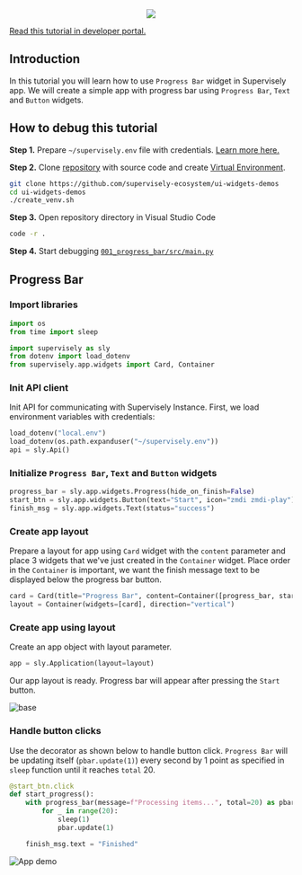 <div align="center" markdown>
    <img src="https://user-images.githubusercontent.com/48913536/184925928-c035b6bd-6716-4080-9fac-d01967b01126.png"/>  
</div>

[Read this tutorial in developer portal.](https://developer.supervise.ly/app-development/apps-with-gui/progress-bar)

## Introduction

In this tutorial you will learn how to use `Progress Bar` widget in Supervisely app.
We will create a simple app with progress bar using `Progress Bar`, `Text` and `Button` widgets.

## How to debug this tutorial

**Step 1.** Prepare `~/supervisely.env` file with credentials. [Learn more here.](https://developer.supervise.ly/getting-started/basics-of-authentication#how-to-use-in-python)

**Step 2.** Clone [repository](https://github.com/supervisely-ecosystem/ui-widgets-demos) with source code and create [Virtual Environment](https://docs.python.org/3/library/venv.html).

```bash
git clone https://github.com/supervisely-ecosystem/ui-widgets-demos
cd ui-widgets-demos
./create_venv.sh
```

**Step 3.** Open repository directory in Visual Studio Code

```bash
code -r .
```

**Step 4.** Start debugging [`001_progress_bar/src/main.py`](https://github.com/supervisely-ecosystem/ui-widgets-demos/blob/master/001_progress_bar/src/main.py)

## Progress Bar

### Import libraries

```python
import os
from time import sleep

import supervisely as sly
from dotenv import load_dotenv
from supervisely.app.widgets import Card, Container
```

### Init API client

Init API for communicating with Supervisely Instance. First, we load environment variables with credentials:

```python
load_dotenv("local.env")
load_dotenv(os.path.expanduser("~/supervisely.env"))
api = sly.Api()
```

### Initialize `Progress Bar`, `Text` and `Button` widgets

```python
progress_bar = sly.app.widgets.Progress(hide_on_finish=False)
start_btn = sly.app.widgets.Button(text="Start", icon="zmdi zmdi-play")
finish_msg = sly.app.widgets.Text(status="success")
```

### Create app layout

Prepare a layout for app using `Card` widget with the `content` parameter and place 3 widgets that we've just created in the `Container` widget. Place order in the `Container` is important, we want the finish message text to be displayed below the progress bar button.

```python
card = Card(title="Progress Bar", content=Container([progress_bar, start_btn, finish_msg]))
layout = Container(widgets=[card], direction="vertical")
```

### Create app using layout

Create an app object with layout parameter.

```python
app = sly.Application(layout=layout)
```

Our app layout is ready. Progress bar will appear after pressing the `Start` button.

![base](https://user-images.githubusercontent.com/48913536/200022344-6af73cce-3960-45ee-bc44-9bd3145e3f3d.png)

### Handle button clicks

Use the decorator as shown below to handle button click.
`Progress Bar` will be updating itself (`pbar.update(1)`) every second by 1 point as specified in `sleep` function until it reaches `total` 20.

```python
@start_btn.click
def start_progress():
    with progress_bar(message=f"Processing items...", total=20) as pbar:
        for _ in range(20):
            sleep(1)
            pbar.update(1)

    finish_msg.text = "Finished"
```

![App demo](https://user-images.githubusercontent.com/48913536/200021813-27816552-fa3c-4ba0-bffb-14f7948ac3cf.gif)
